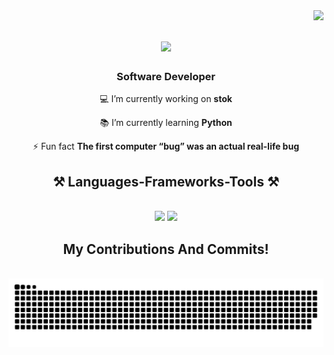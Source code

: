<img align="right" src="https://visitor-badge.laobi.icu/badge?page_id=splonkz.splonkz" />

<h1 align="center">
    <img src="https://readme-typing-svg.herokuapp.com/?font=Righteous&size=35&center=true&vCenter=true&width=500&height=70&duration=4000&lines=Who+Goes+There?!;+I'm+Splonkz!;" />
</h1>

<h3 align="center">Software Developer</h3>


<div align="center">
 
 💻 I’m currently working on **stok**
 
 📚 I’m currently learning **Python**


⚡ Fun fact **The first computer “bug” was an actual real-life bug**

 
 
<!-- <><div align="center"> 
<a href="mailto:pedro.sales.muniz@gmail.com">
 <img src="https://img.shields.io/badge/Gmail-333333?style=for-the-badge&logo=gmail&logoColor=red" />
  </a>
  <a href="https://linkedin.com/in/pedro-sales-muniz" target="_blank">
    <img src="https://img.shields.io/badge/LinkedIn-0077B5?style=for-the-badge&logo=linkedin&logoColor=white" target="_blank" />
  </a>
  <a href="https://salesp07.github.io" target="_blank">
     <img src="https://img.shields.io/badge/Portfolio-FF5722?style=for-the-badge&logo=todoist&logoColor=white" target="_blank" /> <!-- sqlite, safari, google-chrome are other good icon options -->

 
<h2 align="center">⚒️ Languages-Frameworks-Tools ⚒️</h2>
<br/>
<div align="center">
    <img src="https://skillicons.dev/icons?i=html,vscode,github" />
    <img src="https://skillicons.dev/icons?i=python,javascript" /><br>


<div align="center">
  <h2> My Contributions And Commits! </h2>
  <br>
  <img alt="snake eating my contributions" src="https://raw.githubusercontent.com/splonkz/splonkz/output/github-contribution-grid-snake.svg" />
  
  <br/><br/><br/>
</div>


